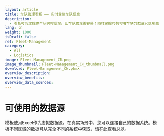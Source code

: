 ```yaml
---
layout: article
title: 车队管理看板 —— 实时掌控车队信息
description: 
  - 看板可为您提供车队实时信息，让车队管理更容易！随时掌握司机可用车辆的数量以及哪些车辆在途或在站。另外，它还展示了下一个工作坊或客户服务的具体预约时间。其他关键数据，例如燃油、保养或保险成本以及已行驶公里数也通过全面的图表实时展现，一目了然。
lang: cn
weight: 1000
isDraft: false
ref: Fleet-Management
category:
  - All
  - Logistics
image: Fleet-Management_CN.png
image_thumbnail: Fleet-Management_CN_thumbnail.png
download: Fleet-Management_CN.pbmx
overview_description:
overview_benefits:
overview_data_sources:
---
```

# 可使用的数据源
模板使用Excel作为虚拟数据源。在真实场景中，您可以连接自己的数据系统。模板不同区域的数据可从完全不同的系统中获取，请[在此](https://peakboard.com/en/interfaces/)查看总览。
